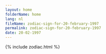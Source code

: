 ```yaml
---
layout: home
folderName: home
lang: nl
fileName: zodiac-sign-for-20-february-1997
permalink: zodiac-sign-for-20-february-1997
date: 20-02-1997
---
```

{% include zodiac.html %}
